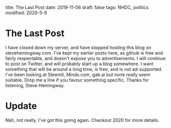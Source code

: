 title: The Last Post
date: 2019-11-06 
draft: false
tags: NHDC, politics
modified: 2020-5-9

# The Last Post
I have closed down my server, and have stopped hosting this blog on stevehemingway.com.
I've kept my earlier posts here, as github is free and fairly respectable,
and doesn't expose you to advertisements. 
I will continue to post on Twitter, and will probably start up a blog somewhere. 
I want something that will be around a long time, is free, and is not ad-supported. I've been looking at Steemit, Minds.com, gab.ai but none really seem suitable. 
Drop me a line if you favour something specific.
Thanks for listening,
Steve Hemingway.

# Update

Nah, not really. I've got this going again. Checkout 2020 for more details.
